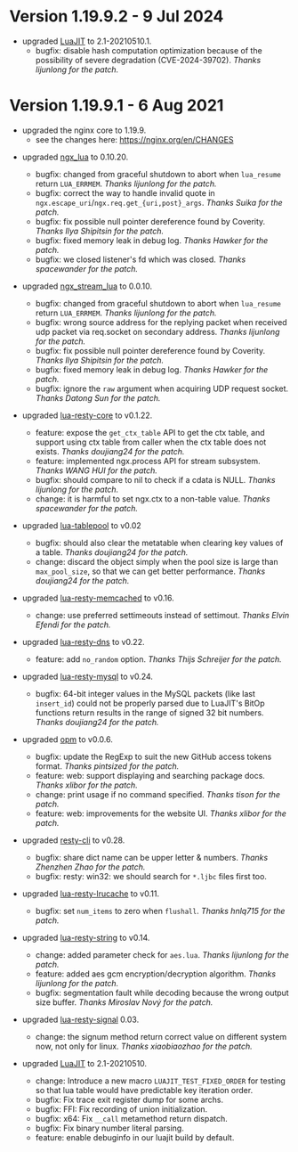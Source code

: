 <!---
    @title         ChangeLog for 1.19.9.x
    @creator       Johnny Wang
    @created       2021-08-06 06:49 GMT
--->

# Version 1.19.9.2 - 9 Jul 2024

* upgraded [LuaJIT](https://github.com/openresty/luajit2) to 2.1-20210510.1.
    * bugfix: disable hash computation optimization because of the possibility of severe degradation (CVE-2024-39702). _Thanks lijunlong for the patch._

# Version 1.19.9.1 - 6 Aug 2021

- upgraded the nginx core to 1.19.9.
    - see the changes here: https://nginx.org/en/CHANGES

* upgraded [ngx_lua](https://github.com/openresty/lua-nginx-module) to 0.10.20.
    * bugfix: changed from graceful shutdown to abort when `lua_resume` return `LUA_ERRMEM`. _Thanks lijunlong for the patch._
    * bugfix: correct the way to handle invalid quote in `ngx.escape_uri`/`ngx.req.get_{uri,post}_args`. _Thanks Suika for the patch._
    * bugfix: fix possible null pointer dereference found by Coverity. _Thanks Ilya Shipitsin for the patch._
    * bugfix: fixed memory leak in debug log. _Thanks Hawker for the patch._
    * bugfix: we closed listener's fd which was closed. _Thanks spacewander for the patch._

* upgraded [ngx_stream_lua](https://github.com/openresty/stream-lua-nginx-module) to 0.0.10.
    * bugfix: changed from graceful shutdown to abort when `lua_resume` return `LUA_ERRMEM`. _Thanks lijunlong for the patch._
    * bugfix: wrong source address for the replying packet when received udp packet via req.socket on secondary address. _Thanks lijunlong for the patch._
    * bugfix: fix possible null pointer dereference found by Coverity. _Thanks Ilya Shipitsin for the patch._
    * bugfix: fixed memory leak in debug log. _Thanks Hawker for the patch._
    * bugfix: ignore the `raw` argument when acquiring UDP request socket. _Thanks Datong Sun for the patch._

* upgraded [lua-resty-core](https://github.com/openresty/lua-resty-core) to v0.1.22.
    * feature: expose the `get_ctx_table` API to get the ctx table, and support using ctx table from caller when the ctx table does not exists. _Thanks doujiang24 for the patch._
    * feature: implemented ngx.process API for stream subsystem. _Thanks WANG HUI for the patch._
    * bugfix: should compare to nil to check if a cdata is NULL. _Thanks lijunlong for the patch._
    * change: it is harmful to set ngx.ctx to a non-table value. _Thanks spacewander for the patch._

* upgraded [lua-tablepool](https://github.com/openresty/lua-tablepool) to v0.02
    * bugfix: should also clear the metatable when clearing key values of a table. _Thanks doujiang24 for the patch._
    * change: discard the object simply when the pool size is large than `max_pool_size`, so that we can get better performance. _Thanks doujiang24 for the patch._

* upgraded [lua-resty-memcached](https://github.com/openresty/lua-resty-memcached) to v0.16.
    * change: use preferred settimeouts instead of settimout. _Thanks Elvin Efendi for the patch._

* upgraded [lua-resty-dns](https://github.com/openresty/lua-resty-dns) to v0.22.
    * feature: add `no_random` option. _Thanks Thijs Schreijer for the patch._

* upgraded [lua-resty-mysql](https://github.com/openresty/lua-resty-mysql) to v0.24.
    * bugfix: 64-bit integer values in the MySQL packets (like last `insert_id`) could not be properly parsed due to LuaJIT's BitOp functions return results in the range of signed 32 bit numbers. _Thanks doujiang24 for the patch._

* upgraded [opm](https://github.com/openresty/opm) to v0.0.6.
    * bugfix: update the RegExp to suit the new GitHub access tokens format. _Thanks pintsized for the patch._
    * feature: web: support displaying and searching package docs. _Thanks xlibor for the patch._
    * change: print usage if no command specified. _Thanks tison for the patch._
    * feature: web: improvements for the website UI. _Thanks xlibor for the patch._

* upgraded [resty-cli](https://github.com/openresty/resty-cli) to v0.28.
    * bugfix: share dict name can be upper letter & numbers. _Thanks Zhenzhen Zhao for the patch._
    * bugfix: resty: win32: we should search for `*.ljbc` files first too.

* upgraded [lua-resty-lrucache](https://github.com/openresty/lua-resty-lrucache) to v0.11.
    * bugfix: set `num_items` to zero when `flushall`. _Thanks hnlq715 for the patch._

* upgraded [lua-resty-string](https://github.com/openresty/lua-resty-string) to v0.14.
    * change: added parameter check for `aes.lua`. _Thanks lijunlong for the patch._
    * feature: added aes gcm encryption/decryption algorithm. _Thanks lijunlong for the patch._
    * bugfix: segmentation fault while decoding because the wrong output size buffer.  _Thanks Miroslav Nový for the patch._

* upgraded [lua-resty-signal](https://github.com/openresty/lua-resty-signal) 0.03.
    * change: the signum method return correct value on different system now, not only for linux. _Thanks xiaobiaozhao for the patch._

* upgraded [LuaJIT](https://github.com/openresty/luajit2) to 2.1-20210510.
    * change: Introduce a new macro `LUAJIT_TEST_FIXED_ORDER` for testing so that lua table would have predictable key iteration order.
    * bugfix: Fix trace exit register dump for some archs.
    * bugfix: FFI: Fix recording of union initialization.
    * bugfix: x64: Fix `__call` metamethod return dispatch.
    * bugfix: Fix binary number literal parsing.
    * feature: enable debuginfo in our luajit build by default.
